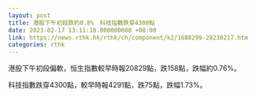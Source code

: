 ```yaml
---
layout: post
title: 港股下午初段跌約0.8%　科技指數跌穿4300點
date: 2023-02-17 13:11:18.000000000 +08:00
link: https://news.rthk.hk/rthk/ch/component/k2/1688299-20230217.htm
categories: rthk
---
```


港股下午初段偏軟，恒生指數較早時報20829點，跌158點，跌幅約0.76%。

科技指數跌穿4300點，較早時報4291點，跌75點，跌幅1.73%。
